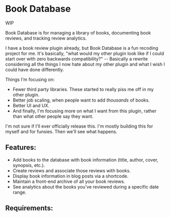 # Book Database

WIP

Book Database is for managing a library of books, documenting book reviews, and tracking review analytics.

I have a book review plugin already, but Book Database is a fun recoding project for me. It's basically, "what would my other plugin look like if I could start over with zero backwards compatibility?" -- Basically a rewrite considering all the things I now hate about my other plugin and what I wish I could have done differently.

Things I'm focusing on:

* Fewer third party libraries. These started to really piss me off in my other plugin.
* Better job scaling, when people want to add *thousands* of books.
* Better UI and UX.
* And finally, I'm focusing more on what I want from this plugin, rather than what other people say they want.

I'm not sure if I'll ever officially release this. I'm mostly building this for myself and for funsies. Then we'll see what happens.

## Features:

* Add books to the database with book information (title, author, cover, synopsis, etc.).
* Create reviews and associate those reviews with books.
* Display book information in blog posts via a shortcode.
* Maintain a front-end archive of all your book reviews.
* See analytics about the books you've reviewed during a specific date range.

## Requirements:

* PHP 7.0+
* 64-bit

## Fun Queries:

Most read books:

```mysql
SELECT
  book_id,
  book.title,
  COUNT(*) AS times_read
FROM `wp_bdb_reading_log` log INNER JOIN `wp_bdb_books` book ON book.id = log.book_id
GROUP BY book_id
HAVING times_read > 1
ORDER BY times_read DESC
LIMIT 25
```

Books you own two or more copies of:

```mysql
SELECT
  book_id,
  book.title,
  COUNT(*) AS number_copies
FROM `wp_bdb_owned_editions` e INNER JOIN `wp_bdb_books` book ON book.id = e.book_id
GROUP BY book_id
HAVING number_copies > 1
ORDER BY number_copies DESC
```

Get all the books and their ratings from a specific term name ("Fantasy") that were read in 2017.

```mysql
SELECT
  book.title,
  log.rating,
  log.date_finished
FROM `wp_bdb_books` book RIGHT JOIN `wp_bdb_reading_log` log ON log.book_id = book.id
  INNER JOIN `wp_bdb_book_term_relationships` r ON r.book_id = book.id
  INNER JOIN `wp_bdb_book_terms` term ON (term.id = r.term_id AND term.name = 'Fantasy')
WHERE 2017 = YEAR (date_finished)
ORDER BY log.date_finished ASC
```

Same as above, but checks reviews only, where the review was written in a specific year (2017).

```mysql
SELECT
  book.title,
  log.rating
FROM `wp_bdb_reviews` review RIGHT JOIN `wp_bdb_reading_log` log ON log.review_id = review.id
  INNER JOIN `wp_bdb_books` book ON book.id = review.book_id
  INNER JOIN `wp_bdb_book_term_relationships` r ON r.book_id = review.book_id
  INNER JOIN `wp_bdb_book_terms` term ON (term.id = r.term_id AND term.name = 'Fantasy')
WHERE 2017 = YEAR (date_written)
ORDER BY book.title ASC
```

Get books with 4 stars or higher in the genres "Contemporary" _and_ "Romance":

```mysql
SELECT
  book.title,
  author.name,
  log.rating
FROM wp_bdb_books AS book
  INNER JOIN wp_bdb_book_author_relationships AS r ON book.id = r.book_id
  INNER JOIN wp_bdb_authors AS author ON r.author_id = author.id
  INNER JOIN wp_bdb_reading_log AS log ON book.id = log.book_id
WHERE log.rating > 4
      AND book.id IN (
  SELECT book_id
  FROM wp_bdb_book_term_relationships AS r
    INNER JOIN wp_bdb_book_terms AS t ON r.term_id = t.id
  WHERE t.name = 'Contemporary'
        AND book_id IN (
    SELECT book_id
    FROM wp_bdb_book_term_relationships AS r2
      INNER JOIN wp_bdb_book_terms AS t2 ON r2.term_id = t2.id
    WHERE t2.name = 'Romance'
  )
)
GROUP BY book.id
ORDER BY log.rating DESC
```

Get a count of how many books were read in each format in a given year (2017).

```mysql
SELECT
  format,
  COUNT(*) AS number_books_read
FROM `wp_bdb_owned_editions` AS b
  INNER JOIN wp_bdb_reading_log AS l ON l.book_id = b.book_id
WHERE 2017 = YEAR (date_finished)
GROUP BY format
ORDER BY format ASC;
```

Get a count of how many books read in 2017 were published in each year.

```mysql
SELECT
  YEAR(pub_date) AS pub_year,
  COUNT(*) AS number_books_published
FROM wp_bdb_books AS b
  INNER JOIN wp_bdb_reading_log AS l ON l.book_id = b.id
WHERE 2017 = YEAR (date_finished)
GROUP BY YEAR(pub_date)
ORDER BY pub_year DESC;
```

Get your top 5 most read genres (order by `ASC` to get least read).

```mysql
SELECT COUNT(log.id) AS count,t.name
FROM wp_bdb_reading_log AS log
INNER JOIN wp_bdb_book_term_relationships AS tr ON( log.book_id = tr.book_id )
INNER JOIN wp_bdb_book_terms AS t ON( tr.term_id = t.id )
WHERE t.taxonomy = 'genre'
GROUP BY t.name
ORDER BY count DESC
LIMIT 5;
```

Average number of days it takes you to finish a book. To exclude DNF books, add another condition for `AND percentage_complete >= 1`.

```mysql
SELECT ROUND( AVG( DATEDIFF( date_finished, date_started ) * percentage_complete ) ) + 1 AS number_days
FROM wp_bdb_reading_log
WHERE date_started IS NOT NULL
AND date_finished IS NOT NULL
```
